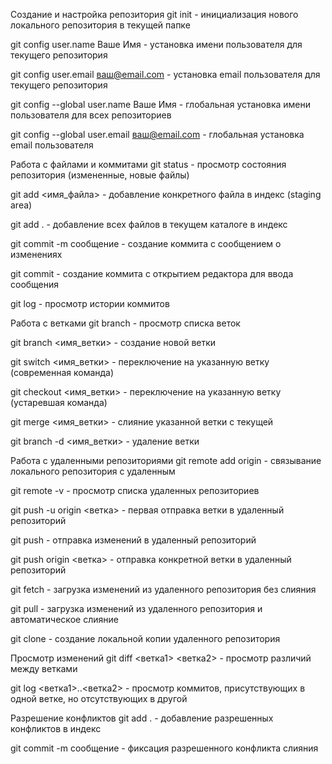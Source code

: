 Создание и настройка репозитория
git init - инициализация нового локального репозитория в текущей папке

git config user.name Ваше Имя - установка имени пользователя для текущего репозитория

git config user.email ваш@email.com - установка email пользователя для текущего репозитория

git config --global user.name Ваше Имя - глобальная установка имени пользователя для всех репозиториев

git config --global user.email ваш@email.com - глобальная установка email пользователя

Работа с файлами и коммитами
git status - просмотр состояния репозитория (измененные, новые файлы)

git add <имя_файла> - добавление конкретного файла в индекс (staging area)

git add . - добавление всех файлов в текущем каталоге в индекс

git commit -m сообщение - создание коммита с сообщением о изменениях

git commit - создание коммита с открытием редактора для ввода сообщения

git log - просмотр истории коммитов

Работа с ветками
git branch - просмотр списка веток

git branch <имя_ветки> - создание новой ветки

git switch <имя_ветки> - переключение на указанную ветку (современная команда)

git checkout <имя_ветки> - переключение на указанную ветку (устаревшая команда)

git merge <имя_ветки> - слияние указанной ветки с текущей

git branch -d <имя_ветки> - удаление ветки

Работа с удаленными репозиториями
git remote add origin <url> - связывание локального репозитория с удаленным

git remote -v - просмотр списка удаленных репозиториев

git push -u origin <ветка> - первая отправка ветки в удаленный репозиторий

git push - отправка изменений в удаленный репозиторий

git push origin <ветка> - отправка конкретной ветки в удаленный репозиторий

git fetch - загрузка изменений из удаленного репозитория без слияния

git pull - загрузка изменений из удаленного репозитория и автоматическое слияние

git clone <url> - создание локальной копии удаленного репозитория

Просмотр изменений
git diff <ветка1> <ветка2> - просмотр различий между ветками

git log <ветка1>..<ветка2> - просмотр коммитов, присутствующих в одной ветке, но отсутствующих в другой

Разрешение конфликтов
git add . - добавление разрешенных конфликтов в индекс

git commit -m сообщение - фиксация разрешенного конфликта слияния
